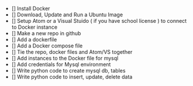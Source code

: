- [] Install Docker
- [] Download, Update and Run a Ubuntu Image
- [] Setup Atom or a Visual Stuido ( if you have school license ) to connect to Docker instance
- [] Make a new repo in github
- [] Add a dockerfile
- [] Add a Docker compose file
- [] Tie the repo, docker files and Atom/VS together
- [] Add instances to the Docker file for mysql
- [] Add credentials for Mysql environment
- [] Write python code to create mysql db, tables
- [] Write python code to insert, update, delete data
